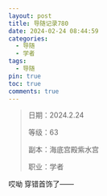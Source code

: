 ```yaml
---
layout: post
title: 导随记录780
date: 2024-02-24 08:44:59
categories:
  - 导随
  - 学者
tags:
  - 导随
pin: true
toc: true
comments: true
---
```

> 日期：2024.2.24
>
> 等级：63
>
> 副本：海底宫殿紫水宫
>
> 职业：学者

哎呦 穿错首饰了——